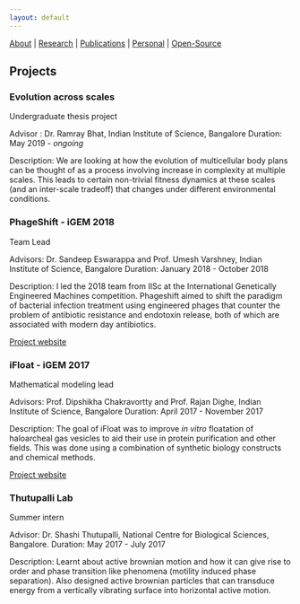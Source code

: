 ```yaml
---
layout: default
---
```


[About](/)   |   [Research](/projects.html)   |    [Publications](/pubs.html)   |   [Personal](/personal.html)   |   [Open-Source](/prog.html)

## Projects

### Evolution across scales
Undergraduate thesis project

Advisor : Dr. Ramray Bhat, Indian Institute of Science, Bangalore
Duration: May 2019 - _ongoing_

Description: We are looking at how the evolution of multicellular body plans can be thought of as a process involving increase in complexity at multiple scales. This leads to certain non-trivial fitness dynamics at these scales (and an inter-scale tradeoff) that changes under different environmental conditions. 



### PhageShift - iGEM 2018
Team Lead

Advisors: Dr. Sandeep Eswarappa and Prof. Umesh Varshney, Indian Institute of Science, Bangalore
Duration: January 2018 - October 2018

Description: I led the 2018 team from IISc at the International Genetically Engineered Machines competition. Phageshift aimed to shift the paradigm of bacterial infection treatment using engineered phages that counter the problem of antibiotic resistance and endotoxin release, both of which are associated with modern day antibiotics.

[Project website](2018.igem.org/Team:IISc-Bangalore)

### iFloat - iGEM 2017
Mathematical modeling lead

Advisors: Prof. Dipshikha Chakravortty and Prof. Rajan Dighe, Indian Institute of Science, Bangalore
Duration: April 2017 - November 2017

Description: The goal of iFloat was to improve _in vitro_ floatation of haloarcheal gas vesicles to aid their use in protein purification and other fields. This was done using a combination of synthetic biology constructs and chemical methods.

[Project website](2017.igem.irg/Team:IISc-Bangalore)

### Thutupalli Lab
Summer intern

Advisor: Dr. Shashi Thutupalli, National Centre for Biological Sciences, Bangalore.
Duration: May 2017 - July 2017

Description: Learnt about active brownian motion and how it can give rise to order and phase transition like phenomena (motility induced phase separation). Also designed active brownian particles that can transduce energy from a vertically vibrating surface into horizontal active motion.





